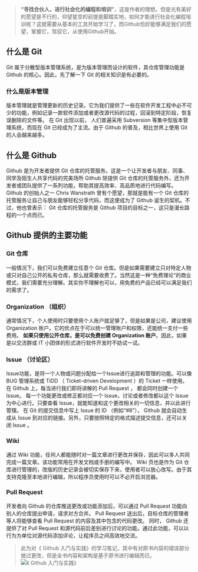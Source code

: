 <!--
author: 东方鹗
date: 2016-06-02
title: github概述
tags: git, github, 你应该会玩github
category: git
status: publish
summary: **“寻找合伙人，进行社会化的编程和培训”**，这是作者的理想。但是光有美好的愿望是不行的，仰望星空的前提是脚踏实地，如何才能进行社会化编程培训呢？这就需要从基本的工具开始学习了，而Github恰好能够满足我们的愿望，掌握它，驾驭它，从使用Github开始。
-->


> **“寻找合伙人，进行社会化的编程和培训”**，这是作者的理想。但是光有美好的愿望是不行的，仰望星空的前提是脚踏实地，如何才能进行社会化编程培训呢？这就需要从基本的工具开始学习了，而Github恰好能够满足我们的愿望，掌握它，驾驭它，从使用Github开始。

## 什么是 Git

Git 属于分散型版本管理系统，是为版本管理而设计的软件，其仓库管理功能是 Github 的核心。因此，先了解一下 Git 的相关知识是有必要的。

### 什么是版本管理

版本管理就是管理更新的历史记录。它为我们提供了一些在软件开发工程中必不可少的功能，例如记录一款软件添加或者更改源代码的过程，回滚到特定阶段，恢复误删除的文件等。
在 Git 出现以前， 人们普遍采用 Subversion 等集中型版本管理系统，而现在 Git 已经成为了主流。由于 Github 的普及，相比世界上使用 Git 的人会越来越多。

## 什么是 Github

Github 是为开发者提供 Git 仓库的托管服务。这是一个让开发者与朋友、同事、同学及陌生人共享代码的完美场所
Github 除提供 Git 仓库的托管服务外，还为开发者或团队提供了一系列功能，帮助其提高效率、高品质地进行代码编写。
Github 的创始人之一 Chris Wanstrath 曾有个愿望，那就是能有一个 Git 仓库的托管服务让自己与朋友能够轻松分享代码，而这便成为了 Github 诞生的契机。不过，他也曾表示： Git 仓库的托管服务是 Github  项目的目标之一，这只是漫长路程的一个点而已。

## Github 提供的主要功能

### Git 仓库

一般情况下，我们可以免费建立任意个 Git 仓库。但是如果需要建立只对特定人物或只对自己公开的私有仓库，那么就需要收费了。当然这是一种“免费理论”的商业模式，我们需要充分理解。其实你不理解也可以，用免费的产品已经可以满足我们的需求了。

### Organization （组织）

通常情况下，个人使用时只要使用个人账户就足够了，但是如果是公司，建议使用 Organization 账户。它的优点在于可以统一管理账户和权限，还能统一支付一些费用。
**如果只使用公开仓库，是可以免费创建 Organization 账户**。因此，如果是以交流群或 IT 小团体的形式进行软件开发时不妨试一试。

### Issue （讨论区）

Issue功能，是将一个人物或问题分配给一个Issue进行追踪和管理的功能。可以像 BUG 管理系统或 TiDD （ Ticket-driven Development ）的 Ticket 一样使用。在 Github 上，每当进行我们即将讲解的 Pull Request ， 都会同时创建一个 Issue。
每一个功能更改或修正都对应一个 Issue，讨论或者修改都以这个 Issue 为中心进行。只要查看 Issue，就能知道和这个更改相关的一切信息，并以此进行管理。
在 Git 的提交信息中写上 Issue 的 ID （例如“#8”）， Github 就会自动生成从 Issue 到对应的链接。另外，只要按照特定的格式描述提交信息，还可以关闭 Issue 。

### Wiki

通过 Wiki 功能，任何人都能随时对一篇文章进行更改并保存，因此可以多人共同完成一篇文章。该功能常用在开发文档或手册的编写中。
Wiki 页也是作为 Git 仓库进行管理的，改版的历史记录会被切实保存下来，使用者可以放心改写。由于其支持克隆至本地进行编辑，所以程序员使用时可以不必开启浏览器。

### Pull Request

开发者向 Github 的仓库推送更改或功能添加后，可以通过 Pull Request 功能向别人的仓库提出申请，请求对方合并。
Pull Request 送出后，目标仓库的管理者等人将能够查看 Pull Request 的内容及其中包含的代码更改。
同时， Github 还提供了对 Pull Request 和源代码前后差别进行讨论的功能。通过此功能，可以以行为为单位对源代码添加评论，让程序员之间高效地交流。

> 此为对《 Github 入门与实践》的学习笔记，其中有对原书内容的错误部分做过更改，但是全书内容和架构是基于原书进行编辑而已。
![《 Github 入门与实践》](http://www.ituring.com.cn/bookcover/1581.327.big.jpg)

